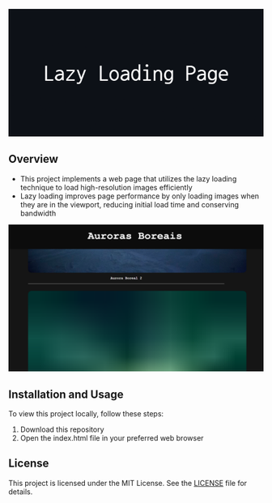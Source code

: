 <p align="center">
  <img src="img\Lazy_Loading_Banner.png" alt="Lazy Loading Banner" />
</p>

## Overview

- This project implements a web page that utilizes the lazy loading technique to load high-resolution images efficiently
- Lazy loading improves page performance by only loading images when they are in the viewport, reducing initial load time and conserving bandwidth

<p align="center">
  <img src="img\Lazy_Loading_Image.png" alt="Lazy Loading Image" />
</p>

## Installation and Usage

To view this project locally, follow these steps:

1. Download this repository
2. Open the index.html file in your preferred web browser

## License

This project is licensed under the MIT License. See the [LICENSE](LICENSE) file for details.
